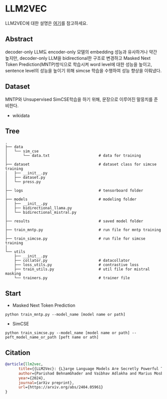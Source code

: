 # LLM2VEC

LLM2VEC에 대한 설명은 [여기](https://velog.io/@khs0415p/Paper-LLM2Vec)를 참고하세요.

## Abstract

decoder-only LLM도 encoder-only 모델의 embedding 성능과 유사하거나 약간 높지만, decoder-only LLM을 bidirectional한 구조로 변경하고 Masked Next Token Prediction(MNTP)방식으로 학습시켜 word level에 대한 성능을 높이고, sentence level의 성능을 높이기 위해 simcse 학습을 수행하여 성능 향상을 이뤄냈다. 

## Dataset

MNTP와 Unsupervised SimCSE학습을 하기 위해, 문장으로 이루어진 말뭉치를 준비한다.

- wikidata

## Tree

```
.
├── data
│   └── sim_cse
│       └── data.txt                      # data for training
│
├── dataset                               # dataset class for simcse training
│   ├── __init__.py
│   ├── dataset.py
│   └── press.py
│
├── logs                                  # tensorboard folder
│
├── models                                # modeling folder
│   ├── __init__.py
│   ├── bidirectional_llama.py
│   └── bidirectional_mistral.py
│
├── results                               # saved model folder
│
├── train_mntp.py                         # run file for mntp training
│
├── train_simcse.py                       # run file for simcse training
│
└── utils                                 
    ├── __init__.py
    ├── collator.py                       # datacollator
    ├── loss_utils.py                     # contrastive loss
    ├── train_utils.py                    # util file for mistral masking
    └── trainers.py                       # trainer file
```

## Start

- Masked Next Token Prediction

```
python train_mntp.py --model_name [model name or path]
```

- SimCSE
```
python train_simcse.py --model_name [model name or path] --peft_model_name_or_path [peft name or ath]
```

## Citation

```bibtex
@article{llm2vec,
      title={{LLM2Vec}: {L}arge Language Models Are Secretly Powerful Text Encoders}, 
      author={Parishad BehnamGhader and Vaibhav Adlakha and Marius Mosbach and Dzmitry Bahdanau and Nicolas Chapados and Siva Reddy},
      year={2024},
      journal={arXiv preprint},
      url={https://arxiv.org/abs/2404.05961}
}
```